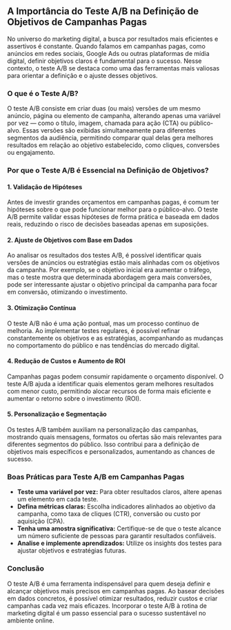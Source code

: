 
## A Importância do Teste A/B na Definição de Objetivos de Campanhas Pagas

No universo do marketing digital, a busca por resultados mais eficientes e assertivos é constante. Quando falamos em campanhas pagas, como anúncios em redes sociais, Google Ads ou outras plataformas de mídia digital, definir objetivos claros é fundamental para o sucesso. Nesse contexto, o teste A/B se destaca como uma das ferramentas mais valiosas para orientar a definição e o ajuste desses objetivos.

### O que é o Teste A/B?

O teste A/B consiste em criar duas (ou mais) versões de um mesmo anúncio, página ou elemento de campanha, alterando apenas uma variável por vez — como o título, imagem, chamada para ação (CTA) ou público-alvo. Essas versões são exibidas simultaneamente para diferentes segmentos da audiência, permitindo comparar qual delas gera melhores resultados em relação ao objetivo estabelecido, como cliques, conversões ou engajamento.

### Por que o Teste A/B é Essencial na Definição de Objetivos?

#### 1. **Validação de Hipóteses**

Antes de investir grandes orçamentos em campanhas pagas, é comum ter hipóteses sobre o que pode funcionar melhor para o público-alvo. O teste A/B permite validar essas hipóteses de forma prática e baseada em dados reais, reduzindo o risco de decisões baseadas apenas em suposições.

#### 2. **Ajuste de Objetivos com Base em Dados**

Ao analisar os resultados dos testes A/B, é possível identificar quais versões de anúncios ou estratégias estão mais alinhadas com os objetivos da campanha. Por exemplo, se o objetivo inicial era aumentar o tráfego, mas o teste mostra que determinada abordagem gera mais conversões, pode ser interessante ajustar o objetivo principal da campanha para focar em conversão, otimizando o investimento.

#### 3. **Otimização Contínua**

O teste A/B não é uma ação pontual, mas um processo contínuo de melhoria. Ao implementar testes regulares, é possível refinar constantemente os objetivos e as estratégias, acompanhando as mudanças no comportamento do público e nas tendências do mercado digital.

#### 4. **Redução de Custos e Aumento de ROI**

Campanhas pagas podem consumir rapidamente o orçamento disponível. O teste A/B ajuda a identificar quais elementos geram melhores resultados com menor custo, permitindo alocar recursos de forma mais eficiente e aumentar o retorno sobre o investimento (ROI).

#### 5. **Personalização e Segmentação**

Os testes A/B também auxiliam na personalização das campanhas, mostrando quais mensagens, formatos ou ofertas são mais relevantes para diferentes segmentos do público. Isso contribui para a definição de objetivos mais específicos e personalizados, aumentando as chances de sucesso.

### Boas Práticas para Teste A/B em Campanhas Pagas

- **Teste uma variável por vez:** Para obter resultados claros, altere apenas um elemento em cada teste.
- **Defina métricas claras:** Escolha indicadores alinhados ao objetivo da campanha, como taxa de cliques (CTR), conversão ou custo por aquisição (CPA).
- **Tenha uma amostra significativa:** Certifique-se de que o teste alcance um número suficiente de pessoas para garantir resultados confiáveis.
- **Analise e implemente aprendizados:** Utilize os insights dos testes para ajustar objetivos e estratégias futuras.

### Conclusão

O teste A/B é uma ferramenta indispensável para quem deseja definir e alcançar objetivos mais precisos em campanhas pagas. Ao basear decisões em dados concretos, é possível otimizar resultados, reduzir custos e criar campanhas cada vez mais eficazes. Incorporar o teste A/B à rotina de marketing digital é um passo essencial para o sucesso sustentável no ambiente online.
```
